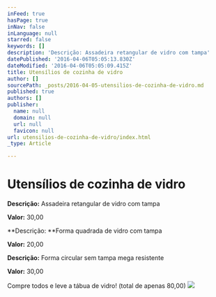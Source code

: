 ```yaml
---
inFeed: true
hasPage: true
inNav: false
inLanguage: null
starred: false
keywords: []
description: 'Descrição: Assadeira retangular de vidro com tampa'
datePublished: '2016-04-06T05:05:13.830Z'
dateModified: '2016-04-06T05:05:09.415Z'
title: Utensílios de cozinha de vidro
author: []
sourcePath: _posts/2016-04-05-utensilios-de-cozinha-de-vidro.md
published: true
authors: []
publisher:
  name: null
  domain: null
  url: null
  favicon: null
url: utensilios-de-cozinha-de-vidro/index.html
_type: Article

---
```

# Utensílios de cozinha de vidro

**Descrição:** Assadeira retangular de vidro com tampa

**Valor:** 30,00

**Descrição: **Forma quadrada de vidro com tampa

**Valor:** 20,00

**Descrição:** Forma circular sem tampa mega resistente

**Valor:** 30,00

Compre todos e leve a tábua de vidro! (total de apenas 80,00)
![](https://the-grid-user-content.s3-us-west-2.amazonaws.com/ec6dc68e-2976-4e87-8af8-b46e2dd77815.jpg)